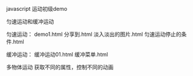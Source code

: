 javascript 运动初级demo

匀速运动和缓冲运动

匀速运动：
demo1.html
分享到.html
淡入淡出的图片.html
匀速运动停止的条件.html

缓冲运动：
缓冲运动01.html
缓冲菜单.html


多物体运动
获取不同的属性，控制不同的动画